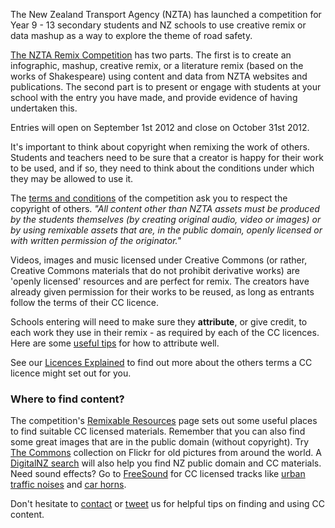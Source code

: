 <html><body><p>The New Zealand Transport Agency (NZTA) has launched a competition for Year 9 - 13 secondary students and NZ schools to use creative remix or data mashup as a way to explore the theme of road safety.



<a href="http://education.nzta.govt.nz/competitions/the-nzta-remix-competition-safer-journeys-for-teens" target="_self">The NZTA Remix Competition</a> has two parts. The first is to create an infographic, mashup, creative remix, or a literature remix (based on the works of Shakespeare) using content and data from NZTA websites and publications. The second part is to present or engage with students at your school with the entry you have made, and provide evidence of having undertaken this.



Entries will open on September 1st 2012 and close on October 31st 2012.



It's important to think about copyright when remixing the work of others. Students and teachers need to be sure that a creator is happy for their work to be used, and if so, they need to think about the conditions under which they may be allowed to use it.



The <a href="http://education.nzta.govt.nz/competitions/the-nzta-remix-competition-safer-journeys-for-teens" target="_self">terms and conditions</a> of the competition ask you to respect the copyright of others. <em>"All content other than NZTA assets must be produced by the students themselves (by creating original audio, video or images) or by using remixable assets that are, in the public domain, openly licensed or with written permission of the originator."</em>



Videos, images and music licensed under Creative Commons (or rather, Creative Commons materials that do not prohibit derivative works) are 'openly licensed' resources and are perfect for remix. The creators have already given permission for their works to be reused, as long as entrants follow the terms of their CC licence.



Schools entering will need to make sure they <strong>attribute</strong>, or give credit, to each work they use in their remix - as required by each of the CC licences. Here are some <a href="http://wiki.creativecommons.org/Marking/Users" target="_self">useful tips</a> for how to attribute well.



See our <a href="http://creativecommons.org.nz/licences_explained__1" target="_self">Licences Explained</a> to find out more about the others terms a CC licence might set out for you.

</p><h3>Where to find content?</h3>

The competition's <a href="http://education.nzta.govt.nz/competitions/the-nzta-remix-competition-safer-journeys-for-teens" target="_self">Remixable Resources</a> page sets out some useful places to find suitable CC licensed materials. Remember that you can also find some great images that are in the public domain (without copyright). Try <a href="http://www.flickr.com/commons/" target="_self">The Commons</a> collection on Flickr for old pictures from around the world. A <a href="http://digitalnz.org/records?i%5Bformat%5D=Images&amp;i%5Brights%5D=Modify&amp;text=car" target="_self">DigitalNZ search</a> will also help you find NZ public domain and CC materials. Need sound effects? Go to <a href="http://www.freesound.org/browse/tags/car/" target="_self">FreeSound</a> for CC licensed tracks like <a href="http://www.freesound.org/people/cognito%20perceptu/sounds/17924/" target="_self">urban traffic noises</a> and <a href="http://www.freesound.org/people/guitarguy1985/sounds/54086/" target="_self">car horns</a>.



Don't hesitate to <a href="http://creativecommons.org.nz/about_this_site/contact_us" target="_self">contact</a> or <a href="https://twitter.com/CC_Aotearoa" target="_self">tweet</a> us for helpful tips on finding and using CC content.



 </body></html>